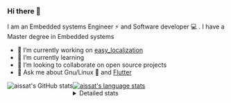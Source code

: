 ### Hi there 👋

I am an Embedded systems Engineer ⚡️ and Software developer 💻 . I have a Master degree in Embedded systems
- 🔭 I’m currently working on [easy_localization](https://pub.dev/packages/easy_localization)
- 🌱 I’m currently learning 
- 👯 I’m looking to collaborate on open source projects
- 💬 Ask me about  Gnu/Linux 🐧 and [Flutter](https://flutter.dev) 

<a href="https://profile-summary-for-github.com/user/aissat">
  <img align="left" height="170px" src="https://github-readme-stats.vercel.app/api?username=aissat&show_icons=true&line_height=27&count_private=true&include_all_commits=true" alt="aissat's GitHub stats"/>
  <img src="https://github-readme-stats.vercel.app/api/top-langs/?username=aissat&hide_langs_below=5&layout=compact" alt="aissat's language stats"/>
</a>

<details>
<summary>Detailed stats</summary>
 

### 🧐 Waka Stats

<!--START_SECTION:waka-->
![Profile Views](http://img.shields.io/badge/Profile%20Views-12-blue)

![Lines of code](https://img.shields.io/badge/From%20Hello%20World%20I%27ve%20Written-284331%20lines%20of%20code-blue)

**🐱 My Github Data** 

> 🏆 167 Contributions in the Year 2021
 > 
> 📦 42.7 kB Used in Github's Storage 
 > 
> 💼 Opted to Hire
 > 
> 📜 140 Public Repositories 
 > 
> 🔑 13 Private Repositories  
 > 
**I'm a Night 🦉** 

```text
🌞 Morning    35 commits     ██░░░░░░░░░░░░░░░░░░░░░░░   9.56% 
🌆 Daytime    24 commits     █░░░░░░░░░░░░░░░░░░░░░░░░   6.56% 
🌃 Evening    160 commits    ███████████░░░░░░░░░░░░░░   43.72% 
🌙 Night      147 commits    ██████████░░░░░░░░░░░░░░░   40.16%

```
📅 **I'm Most Productive on Tuesday** 

```text
Monday       49 commits     ███░░░░░░░░░░░░░░░░░░░░░░   13.39% 
Tuesday      104 commits    ███████░░░░░░░░░░░░░░░░░░   28.42% 
Wednesday    38 commits     ██░░░░░░░░░░░░░░░░░░░░░░░   10.38% 
Thursday     55 commits     ███░░░░░░░░░░░░░░░░░░░░░░   15.03% 
Friday       47 commits     ███░░░░░░░░░░░░░░░░░░░░░░   12.84% 
Saturday     61 commits     ████░░░░░░░░░░░░░░░░░░░░░   16.67% 
Sunday       12 commits     ░░░░░░░░░░░░░░░░░░░░░░░░░   3.28%

```


📊 **This Week I Spent My Time On** 

```text
⌚︎ Time Zone: Africa/Algiers

💬 Programming Languages: 
Dart                     33 hrs 7 mins       ███████████████████░░░░░░   78.24% 
YAML                     3 hrs 31 mins       ██░░░░░░░░░░░░░░░░░░░░░░░   8.33% 
Markdown                 2 hrs 37 mins       █░░░░░░░░░░░░░░░░░░░░░░░░   6.2% 
Swift                    57 mins             ░░░░░░░░░░░░░░░░░░░░░░░░░   2.25% 
Groovy                   39 mins             ░░░░░░░░░░░░░░░░░░░░░░░░░   1.55%

🔥 Editors: 
VS Code                  42 hrs 19 mins      █████████████████████████   100.0%

💻 Operating System: 
Mac                      21 hrs 12 mins      ████████████░░░░░░░░░░░░░   50.09% 
Linux                    21 hrs 7 mins       ████████████░░░░░░░░░░░░░   49.91%

```

**I Mostly Code in Dart** 

```text
Dart                     19 repos            ██████████░░░░░░░░░░░░░░░   40.43% 
PHP                      4 repos             ██░░░░░░░░░░░░░░░░░░░░░░░   8.51% 
Vala                     4 repos             ██░░░░░░░░░░░░░░░░░░░░░░░   8.51% 
C                        3 repos             █░░░░░░░░░░░░░░░░░░░░░░░░   6.38% 
Shell                    3 repos             █░░░░░░░░░░░░░░░░░░░░░░░░   6.38%

```


**Timeline**

![Chart not found](https://raw.githubusercontent.com/aissat/aissat/master/charts/bar_graph.png) 


<!--END_SECTION:waka-->

</details>
